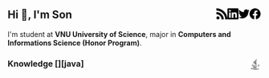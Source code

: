 ## Hi 👋, I'm Son [<img width="22px" alt="Facebook" align="right" src="./assets/facebook.svg"/>][facebook] [<img width="22px" alt="Twitter" align="right" src="./assets/twitter.svg"/>][twitter] [<img width="22px" alt="LinkedIn" align="right" src="./assets/linkedin.svg"/>][linkedin] [<img width="22px" alt="WordPress" align="right" src="./assets/rss.svg"/>][rss]

I'm student at **VNU University of Science**, major in **Computers and Informations Science (Honor Program)**.

### Knowledge [<img width="22px" alt="Java" align="right" src="./assets/java.svg"/>][java]

[facebook]:https://www.facebook.com/vosxvo
[twitter]:https://twitter.com/vosxvo
[linkedin]:https://www.linkedin.com/in/vosxvo
[rss]:https://vosxvo.com

<!--
**vosxvo/vosxvo** is a ✨ _special_ ✨ repository because its `README.md` (this file) appears on your GitHub profile.

Here are some ideas to get you started:

- 🔭 I’m currently working on ...
- 🌱 I’m currently learning ...
- 👯 I’m looking to collaborate on ...
- 🤔 I’m looking for help with ...
- 💬 Ask me about ...
- 📫 How to reach me: ...
- 😄 Pronouns: ...
- ⚡ Fun fact: ...
-->
